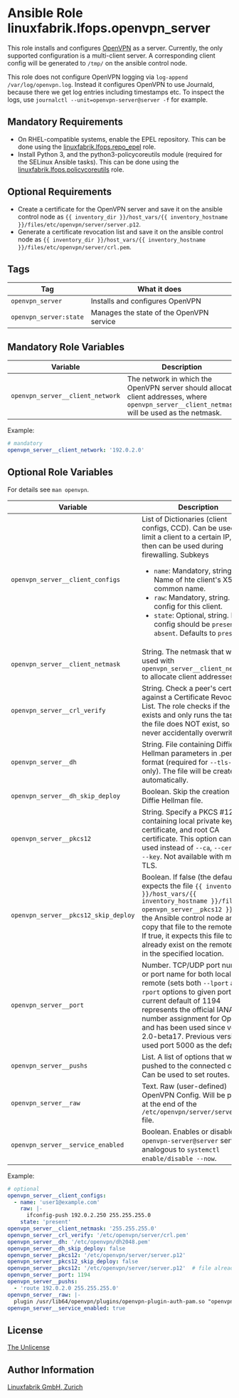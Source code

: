 # Ansible Role linuxfabrik.lfops.openvpn_server

This role installs and configures [OpenVPN](https://openvpn.net/) as a server. Currently, the only supported configuration is a multi-client server. A corresponding client config will be generated to `/tmp/` on the ansible control node.

This role does not configure OpenVPN logging via `log-append /var/log/openvpn.log`. Instead it configures OpenVPN to use Journald, because there we get log entries including timestamps etc. To inspect the logs, use `journalctl --unit=openvpn-server@server -f` for example.


## Mandatory Requirements

* On RHEL-compatible systems, enable the EPEL repository. This can be done using the [linuxfabrik.lfops.repo_epel](https://github.com/Linuxfabrik/lfops/tree/main/roles/repo_epel) role.
* Install Python 3, and the python3-policycoreutils module (required for the SELinux Ansible tasks). This can be done using the [linuxfabrik.lfops.policycoreutils](https://github.com/Linuxfabrik/lfops/tree/main/roles/policycoreutils) role.


## Optional Requirements

* Create a certificate for the OpenVPN server and save it on the ansible control node as `{{ inventory_dir }}/host_vars/{{ inventory_hostname }}/files/etc/openvpn/server/server.p12`.
* Generate a certificate revocation list and save it on the ansible control node as `{{ inventory_dir }}/host_vars/{{ inventory_hostname }}/files/etc/openvpn/server/crl.pem`.


## Tags

| Tag                    | What it does                             |
| ---                    | ------------                             |
| `openvpn_server`       | Installs and configures OpenVPN          |
| `openvpn_server:state` | Manages the state of the OpenVPN service |


## Mandatory Role Variables

| Variable                         | Description                                                                                                                                   |
| --------                         | -----------                                                                                                                                   |
| `openvpn_server__client_network` | The network in which the OpenVPN server should allocate client addresses, where `openvpn_server__client_netmask` will be used as the netmask. |

Example:
```yaml
# mandatory
openvpn_server__client_network: '192.0.2.0'
```


## Optional Role Variables

For details see `man openvpn`.

| Variable                          | Description                                                                                             | Default Value     |
| --------                          | -----------                                                                                             | -------------     |
| `openvpn_server__client_configs`  | List of Dictionaries (client configs, CCD). Can be used to limit a client to a certain IP, which then can be used during firewalling. Subkeys <ul><li>`name`: Mandatory, string. Name of hte client's X509 common name.</li><li>`raw`: Mandatory, string. Raw config for this client.</li><li>`state`: Optional, string. If the config should be `present` or `absent`. Defaults to `present`.</li></ul> | `[]`|
| `openvpn_server__client_netmask`  | String. The netmask that will be used with `openvpn_server__client_network` to allocate client addresses. | `'255.255.255.0'` |
| `openvpn_server__crl_verify`      | String. Check a peer's certificate against a Certificate Revocation List. The role checks if the file exists and only runs the task if the file does NOT exist, so it is never accidentally overwritten. | `'/etc/openvpn/server/crl.pem'` |
| `openvpn_server__dh`              | String. File containing Diffie Hellman parameters in .pem format (required for `--tls-server` only). The file will be created automatically. | `'/etc/openvpn/dh2048.pem'` |
| `openvpn_server__dh_skip_deploy`  | Boolean. Skip the creation of the Diffie Hellman file.                                                  | `false` (file will be created) |
| `openvpn_server__pkcs12`          | String. Specify a PKCS #12 file containing local private key, local certificate, and root CA certificate. This option can be used instead of `--ca`, `--cert`, and `--key`. Not available with mbed TLS. |
| `openvpn_server__pkcs12_skip_deploy` | Boolean. If false (the default), it expects the file `{{ inventory_dir }}/host_vars/{{ inventory_hostname }}/files{{ openvpn_server__pkcs12 }}` on the Ansible control node and will copy that file to the remote host. If true, it expects this file to already exist on the remote host in the specified location. | `false` |
| `openvpn_server__port`            | Number. TCP/UDP port number or port name for both local and remote (sets both `--lport` and `--rport` options to given port). The current default of 1194 represents the official IANA port number assignment for OpenVPN and has been used since version 2.0-beta17. Previous versions used port 5000 as the default.  | `1194` |
| `openvpn_server__pushs`           | List. A list of options that will be pushed to the connected clients. Can be used to set routes.              | `[]`              |
| `openvpn_server__raw`             | Text. Raw (user-defined) OpenVPN Config. Will be placed at the end of the `/etc/openvpn/server/server.conf` file. | unset |
| `openvpn_server__service_enabled` | Boolean. Enables or disables the `openvpn-server@server` service, analogous to `systemctl enable/disable --now`. | `true`            |

Example:
```yaml
# optional
openvpn_server__client_configs:
  - name: 'user1@example.com'
    raw: |-
      ifconfig-push 192.0.2.250 255.255.255.0
    state: 'present'
openvpn_server__client_netmask: '255.255.255.0'
openvpn_server__crl_verify: '/etc/openvpn/server/crl.pem'
openvpn_server__dh: '/etc/openvpn/dh2048.pem'
openvpn_server__dh_skip_deploy: false
openvpn_server__pkcs12: '/etc/openvpn/server/server.p12'
openvpn_server__pkcs12_skip_deploy: false
openvpn_server__pkcs12: '/etc/openvpn/server/server.p12'  # file already exists on remote host
openvpn_server__port: 1194
openvpn_server__pushs:
  - 'route 192.0.2.0 255.255.255.0'
openvpn_server__raw: |-
  plugin /usr/lib64/openvpn/plugins/openvpn-plugin-auth-pam.so "openvpn login USERNAME password PASSWORD pin OTP"
openvpn_server__service_enabled: true
```


## License

[The Unlicense](https://unlicense.org/)


## Author Information

[Linuxfabrik GmbH, Zurich](https://www.linuxfabrik.ch)

